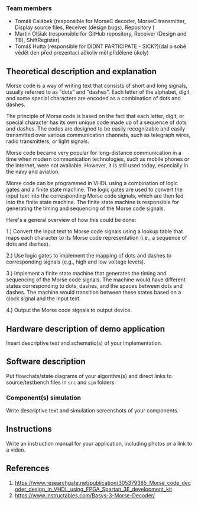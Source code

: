 ### Team members

* Tomáš Calábek (responsible for MorseC decoder, MorseC transmitter, Display source files, Receiver (design bugs), Repository )
* Martin Olšiak (responsible for GitHub repository, Receiver (Design and TB), ShiftRegister)
* Tomáš Hutta (responsible for DIDNT PARTICIPATE - SICK?)(dal o sobě vědět den před prezentací ačkoliv měl přidělené úkoly)


## Theoretical description and explanation

Morse code is a way of writing text that consists of short and long signals, usually referred to as "dots" and "dashes". Each letter of the alphabet, digit, and some special characters are encoded as a combination of dots and dashes.

The principle of Morse code is based on the fact that each letter, digit, or special character has its own unique code made up of a sequence of dots and dashes. The codes are designed to be easily recognizable and easily transmitted over various communication channels, such as telegraph wires, radio transmitters, or light signals.

Morse code became very popular for long-distance communication in a time when modern communication technologies, such as mobile phones or the internet, were not available. However, it is still used today, especially in the navy and aviation.

Morse code can be programmed in VHDL using a combination of logic gates and a finite state machine. The logic gates are used to convert the input text into the corresponding Morse code signals, which are then fed into the finite state machine. The finite state machine is responsible for generating the timing and sequencing of the Morse code signals.

Here's a general overview of how this could be done:

1.) Convert the input text to Morse code signals using a lookup table that maps each character to its Morse code representation (i.e., a sequence of dots and dashes).

2.) Use logic gates to implement the mapping of dots and dashes to corresponding signals (e.g., high and low voltage levels).

3.) Implement a finite state machine that generates the timing and sequencing of the Morse code signals. The machine would have different states corresponding to dots, dashes, and the spaces between dots and dashes. The machine would transition between these states based on a clock signal and the input text.

4.) Output the Morse code signals to output device.

## Hardware description of demo application

Insert descriptive text and schematic(s) of your implementation.

## Software description

Put flowchats/state diagrams of your algorithm(s) and direct links to source/testbench files in `src` and `sim` folders. 

### Component(s) simulation

Write descriptive text and simulation screenshots of your components.

## Instructions

Write an instruction manual for your application, including photos or a link to a video.

## References

1. https://www.researchgate.net/publication/305379385_Morse_code_decoder_design_in_VHDL_using_FPGA_Spartan_3E_development_kit 
2. https://www.instructables.com/Basys-3-Morse-Decoder/
